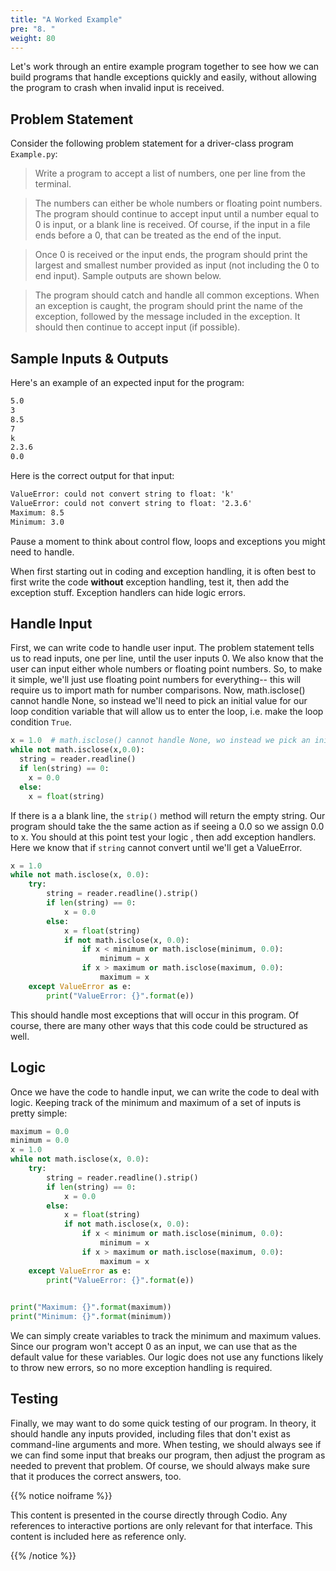 ```yaml
---
title: "A Worked Example"
pre: "8. "
weight: 80
---
```


<!--{{< youtube XaDEahMnjgU  >}}-->

<!--[Video Materials]({{% relref "./video" %}})-->

<!-- TODO Redo Video -->

Let's work through an entire example program together to see how we can build programs that handle exceptions quickly and easily, without allowing the program to crash when invalid input is received.

## Problem Statement

Consider the following problem statement for a driver-class program `Example.py`:

> Write a program to accept a list of numbers, one per line from the terminal. 

> The numbers can either be whole numbers or floating point numbers. The program should continue to accept input until a number equal to $0$ is input, or a blank line is received. Of course, if the input in a file ends before a $0$, that can be treated as the end of the input.

> Once $0$ is received or the input ends, the program should print the largest and smallest number provided as input (not including the $0$ to end input). Sample outputs are shown below.

> The program should catch and handle all common exceptions. When an exception is caught, the program should print the name of the exception, followed by the message included in the exception. It should then continue to accept input (if possible).

## Sample Inputs & Outputs

Here's an example of an expected input for the program:

```tex
5.0
3
8.5
7
k
2.3.6
0.0
```

Here is the correct output for that input:

```tex
ValueError: could not convert string to float: 'k'
ValueError: could not convert string to float: '2.3.6'
Maximum: 8.5
Minimum: 3.0
```

Pause a moment to think about control flow, loops and exceptions you might need to handle.

When first starting out in coding and exception handling, it is often best to first write the code **without** exception handling, test it, then add the exception stuff.  Exception handlers can hide logic errors.  


## Handle Input

First, we can write code to handle user input. The problem statement tells us to read inputs, one per line, until the user inputs 0. We also know that the user can input either whole numbers or floating point numbers. So, to make it simple, we'll just use floating point numbers for everything-- this will require us to import math for number comparisons.  Now, math.isclose() cannot handle None, so instead we'll need to pick an initial value for our loop condition variable that will allow us to enter the loop, i.e. make the loop condition `True`.

```python
x = 1.0  # math.isclose() cannot handle None, wo instead we pick an initial value for x 
while not math.isclose(x,0.0):
  string = reader.readline()
  if len(string) == 0: 
    x = 0.0
  else:
    x = float(string)
```

If there is a a blank line, the `strip()` method will return the empty string.  Our program should take the the same action as if seeing a 0.0 so we assign 0.0 to x.  You should at this point test your logic , then add exception handlers.  Here we know that if `string` cannot convert until we'll get a ValueError. 

```python
x = 1.0
while not math.isclose(x, 0.0):
    try:
        string = reader.readline().strip()
        if len(string) == 0:
            x = 0.0
        else:
            x = float(string)
            if not math.isclose(x, 0.0):  
                if x < minimum or math.isclose(minimum, 0.0):
                    minimum = x
                if x > maximum or math.isclose(maximum, 0.0):
                    maximum = x
    except ValueError as e:
        print("ValueError: {}".format(e))

```

This should handle most exceptions that will occur in this program. Of course, there are many other ways that this code could be structured as well.

## Logic

Once we have the code to handle input, we can write the code to deal with logic. Keeping track of the minimum and maximum of a set of inputs is pretty simple:

```python
maximum = 0.0
minimum = 0.0
x = 1.0
while not math.isclose(x, 0.0):
    try:
        string = reader.readline().strip()
        if len(string) == 0:
            x = 0.0
        else:
            x = float(string)
            if not math.isclose(x, 0.0):  
                if x < minimum or math.isclose(minimum, 0.0):
                    minimum = x
                if x > maximum or math.isclose(maximum, 0.0):
                    maximum = x
    except ValueError as e:
        print("ValueError: {}".format(e))

    
print("Maximum: {}".format(maximum))
print("Minimum: {}".format(minimum))
```

We can simply create variables to track the minimum and maximum values. Since our program won't accept $0$ as an input, we can use that as the default value for these variables.  Our logic does not use any functions likely to throw new errors, so no more exception handling is required.

## Testing

Finally, we may want to do some quick testing of our program. In theory, it should handle any inputs provided, including files that don't exist as command-line arguments and more. When testing, we should always see if we can find some input that breaks our program, then adjust the program as needed to prevent that problem. Of course, we should always make sure that it produces the correct answers, too. 

{{% notice noiframe %}}

This content is presented in the course directly through Codio. Any references to interactive portions are only relevant for that interface. This content is included here as reference only. 

{{% /notice %}}

